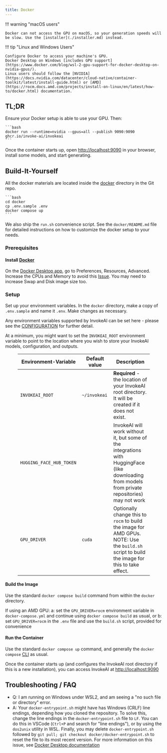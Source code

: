 ```yaml
---
title: Docker
---
```


!!! warning "macOS users"

    Docker can not access the GPU on macOS, so your generation speeds will be slow. Use the [installer](./installer.md) instead.

!!! tip "Linux and Windows Users"

    Configure Docker to access your machine's GPU.
    Docker Desktop on Windows [includes GPU support](https://www.docker.com/blog/wsl-2-gpu-support-for-docker-desktop-on-nvidia-gpus/).
    Linux users should follow the [NVIDIA](https://docs.nvidia.com/datacenter/cloud-native/container-toolkit/latest/install-guide.html) or [AMD](https://rocm.docs.amd.com/projects/install-on-linux/en/latest/how-to/docker.html) documentation.

## TL;DR

Ensure your Docker setup is able to use your GPU. Then:

    ```bash
    docker run --runtime=nvidia --gpus=all --publish 9090:9090 ghcr.io/invoke-ai/invokeai
    ```

Once the container starts up, open <http://localhost:9090> in your browser, install some models, and start generating.

## Build-It-Yourself

All the docker materials are located inside the [docker](https://github.com/invoke-ai/InvokeAI/tree/main/docker) directory in the Git repo.

    ```bash
    cd docker
    cp .env.sample .env
    docker compose up
    ```

We also ship the `run.sh` convenience script. See the `docker/README.md` file for detailed instructions on how to customize the docker setup to your needs.

### Prerequisites

#### Install [Docker](https://github.com/santisbon/guides#docker)

On the [Docker Desktop app](https://docs.docker.com/get-docker/), go to
Preferences, Resources, Advanced. Increase the CPUs and Memory to avoid this
[Issue](https://github.com/invoke-ai/InvokeAI/issues/342). You may need to
increase Swap and Disk image size too.

### Setup

Set up your environment variables. In the `docker` directory, make a copy of `.env.sample` and name it `.env`. Make changes as necessary.

Any environment variables supported by InvokeAI can be set here - please see the [CONFIGURATION](../configuration.md) for further detail.

At a minimum, you might want to set the `INVOKEAI_ROOT` environment variable
to point to the location where you wish to store your InvokeAI models, configuration, and outputs.

<figure markdown>

| Environment-Variable <img width="220" align="right"/> | Default value <img width="360" align="right"/> | Description                                                                                                                                        |
| ----------------------------------------------------- | ---------------------------------------------- | -------------------------------------------------------------------------------------------------------------------------------------------------- |
| `INVOKEAI_ROOT`                                       | `~/invokeai`                                   | **Required** - the location of your InvokeAI root directory. It will be created if it does not exist.                                              |
| `HUGGING_FACE_HUB_TOKEN`                              |                                                | InvokeAI will work without it, but some of the integrations with HuggingFace (like downloading from models from private repositories) may not work |
| `GPU_DRIVER`                                          | `cuda`                                         | Optionally change this to `rocm` to build the image for AMD GPUs. NOTE: Use the `build.sh` script to build the image for this to take effect.      |

</figure>

#### Build the Image

Use the standard `docker compose build` command from within the `docker` directory.

If using an AMD GPU:
a: set the `GPU_DRIVER=rocm` environment variable in `docker-compose.yml` and continue using `docker compose build` as usual, or
b: set `GPU_DRIVER=rocm` in the `.env` file and use the `build.sh` script, provided for convenience

#### Run the Container

Use the standard `docker compose up` command, and generally the `docker compose` [CLI](https://docs.docker.com/compose/reference/) as usual.

Once the container starts up (and configures the InvokeAI root directory if this is a new installation), you can access InvokeAI at [http://localhost:9090](http://localhost:9090)

## Troubleshooting / FAQ

- Q: I am running on Windows under WSL2, and am seeing a "no such file or directory" error.
- A: Your `docker-entrypoint.sh` might have has Windows (CRLF) line endings, depending how you cloned the repository.
  To solve this, change the line endings in the `docker-entrypoint.sh` file to `LF`. You can do this in VSCode
  (`Ctrl+P` and search for "line endings"), or by using the `dos2unix` utility in WSL.
  Finally, you may delete `docker-entrypoint.sh` followed by `git pull; git checkout docker/docker-entrypoint.sh`
  to reset the file to its most recent version.
  For more information on this issue, see [Docker Desktop documentation](https://docs.docker.com/desktop/troubleshoot/topics/#avoid-unexpected-syntax-errors-use-unix-style-line-endings-for-files-in-containers)
